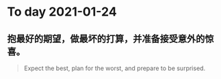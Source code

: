 
# To day 2021-01-24


## 抱最好的期望，做最坏的打算，并准备接受意外的惊喜。
> Expect the best, plan for the worst, and prepare to be surprised. 

    